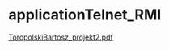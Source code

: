 # applicationTelnet_RMI
[ToropolskiBartosz_projekt2.pdf](https://github.com/ToropolskiBartosz/applicationTelnet_RMI/files/8081572/ToropolskiBartosz_projekt2.pdf)
